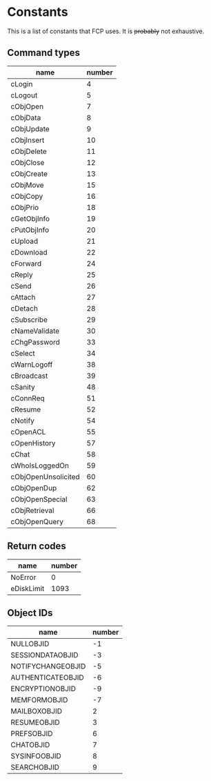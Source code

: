 # Constants
This is a list of constants that FCP uses. It is ~~probably~~ not exhaustive.

## Command types
| name | number |
| ---- | ------ |
| cLogin | 4 |
| cLogout | 5 |
| cObjOpen | 7 |
| cObjData | 8 |
| cObjUpdate | 9 |
| cObjInsert | 10 |
| cObjDelete | 11 |
| cObjClose | 12 |
| cObjCreate | 13 |
| cObjMove | 15 |
| cObjCopy | 16 |
| cObjPrio | 18 |
| cGetObjInfo | 19 |
| cPutObjInfo | 20 |
| cUpload | 21 |
| cDownload | 22 |
| cForward | 24 |
| cReply | 25 |
| cSend | 26 |
| cAttach | 27 |
| cDetach | 28 |
| cSubscribe | 29 |
| cNameValidate | 30 |
| cChgPassword | 33 |
| cSelect | 34 |
| cWarnLogoff | 38 |
| cBroadcast | 39 |
| cSanity | 48 |
| cConnReq | 51 |
| cResume | 52 |
| cNotify | 54 |
| cOpenACL | 55 |
| cOpenHistory | 57 |
| cChat | 58 |
| cWhoIsLoggedOn | 59 |
| cObjOpenUnsolicited | 60 |
| cObjOpenDup | 62 |
| cObjOpenSpecial | 63 |
| cObjRetrieval | 66 |
| cObjOpenQuery | 68 |

## Return codes
| name | number |
| ---- | ------ |
| NoError | 0 |
| eDiskLimit | 1093 |


## Object IDs
| name | number |
| ---- | ------ |
| NULLOBJID | -1 |
| SESSIONDATAOBJID | -3 |
| NOTIFYCHANGEOBJID | -5 |
| AUTHENTICATEOBJID | -6 |
| ENCRYPTIONOBJID | -9 |
| MEMFORMOBJID | -7 |
| MAILBOXOBJID | 2 |
| RESUMEOBJID | 3 |
| PREFSOBJID | 6 |
| CHATOBJID | 7 |
| SYSINFOOBJID | 8 |
| SEARCHOBJID | 9 |
